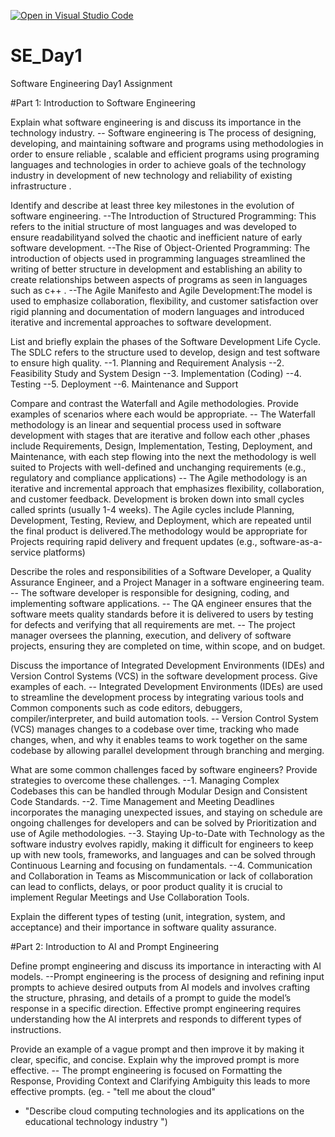 [![Open in Visual Studio Code](https://classroom.github.com/assets/open-in-vscode-2e0aaae1b6195c2367325f4f02e2d04e9abb55f0b24a779b69b11b9e10269abc.svg)](https://classroom.github.com/online_ide?assignment_repo_id=15555567&assignment_repo_type=AssignmentRepo)
# SE_Day1
Software Engineering Day1 Assignment

#Part 1: Introduction to Software Engineering

Explain what software engineering is and discuss its importance in the technology industry.
-- Software engineering is The process of designing, developing, and maintaining software and programs using methodologies in order to ensure reliable , scalable and efficient
programs using programing languages and technologies in order to achieve goals of the technology industry in development of new technology and reliability of existing infrastructure .

Identify and describe at least three key milestones in the evolution of software engineering.
--The Introduction of Structured Programming: This refers to the initial structure of most languages and was developed to ensure readabilityand solved the chaotic and inefficient nature of early software development. 
--The Rise of Object-Oriented Programming: The introduction of objects used in programming languages streamlined the writing of better structure in development and establishing an ability to create relationships between aspects of programs as seen in languages such as c++ . 
--The Agile Manifesto and Agile Development:The model is used to emphasize collaboration, flexibility, and customer satisfaction over rigid planning and documentation of modern languages and introduced iterative and incremental approaches to software development. 

List and briefly explain the phases of the Software Development Life Cycle.
The SDLC refers to the structure used to develop, design and test software to ensure high quality.
--1. Planning and Requirement Analysis
--2. Feasibility Study and System Design
--3. Implementation (Coding)
--4. Testing
--5. Deployment
--6. Maintenance and Support

Compare and contrast the Waterfall and Agile methodologies. Provide examples of scenarios where each would be appropriate.
-- The Waterfall methodology is an linear and sequential process used in software development with stages that are iterative and follow each other ,phases include Requirements, Design, Implementation, Testing, Deployment, and Maintenance, with each step flowing into the next the methodology is well suited to Projects with well-defined and unchanging requirements (e.g., regulatory and compliance applications)
-- The Agile methodology is an iterative and incremental approach that emphasizes flexibility, collaboration, and customer feedback. Development is broken down into small cycles called sprints (usually 1-4 weeks). The Agile cycles include Planning, Development, Testing, Review, and Deployment, which are repeated until the final product is delivered.The methodology would be appropriate for Projects requiring rapid delivery and frequent updates (e.g., software-as-a-service platforms)

Describe the roles and responsibilities of a Software Developer, a Quality Assurance Engineer, and a Project Manager in a software engineering team.
-- The software developer is responsible for designing, coding, and implementing software applications.
-- The QA engineer ensures that the software meets quality standards before it is delivered to users by testing for defects and verifying that all requirements are met.
-- The project manager oversees the planning, execution, and delivery of software projects, ensuring they are completed on time, within scope, and on budget.

Discuss the importance of Integrated Development Environments (IDEs) and Version Control Systems (VCS) in the software development process. Give examples of each.
-- Integrated Development Environments (IDEs) are used to streamline the development process by integrating various tools and Common components such as code editors, debuggers, compiler/interpreter, and build automation tools.
-- Version Control System (VCS) manages changes to a codebase over time, tracking who made changes, when, and why it enables teams to work together on the same codebase by allowing parallel development through branching and merging.

What are some common challenges faced by software engineers? Provide strategies to overcome these challenges.
--1. Managing Complex Codebases this can be handled through Modular Design and Consistent Code Standards.
--2. Time Management and Meeting Deadlines incorporates the managing unexpected issues, and staying on schedule are ongoing challenges for developers and can be solved by Prioritization and use of Agile methodologies.
--3. Staying Up-to-Date with Technology as the software industry evolves rapidly, making it difficult for engineers to keep up with new tools, frameworks, and languages and can be solved through Continuous Learning and focusing on fundamentals.
--4. Communication and Collaboration in Teams as Miscommunication or lack of collaboration can lead to conflicts, delays, or poor product quality it is crucial to implement Regular Meetings and Use Collaboration Tools.


Explain the different types of testing (unit, integration, system, and acceptance) and their importance in software quality assurance.


#Part 2: Introduction to AI and Prompt Engineering


Define prompt engineering and discuss its importance in interacting with AI models.
--Prompt engineering is the process of designing and refining input prompts to achieve desired outputs from AI models and involves crafting the structure, phrasing, and details of a prompt to guide the model’s response in a specific direction. Effective prompt engineering requires understanding how the AI interprets and responds to different types of instructions.


Provide an example of a vague prompt and then improve it by making it clear, specific, and concise. Explain why the improved prompt is more effective.
-- The prompt engineering is focused on Formatting the Response, Providing Context and Clarifying Ambiguity this leads to more effective prompts.
(eg. - "tell me about the cloud"
- "Describe cloud computing technologies and its applications on the educational technology industry ")
